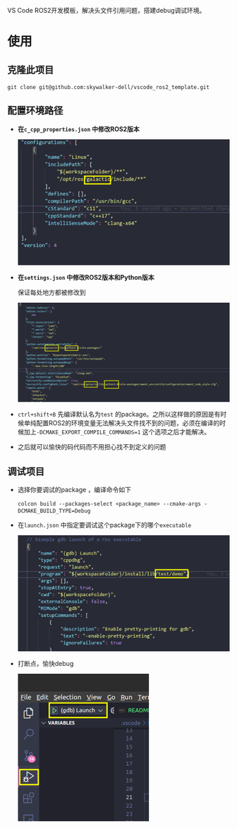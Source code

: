 VS Code ROS2开发模板，解决头文件引用问题，搭建debug调试环境。

# 使用

## 克隆此项目

```shell
git clone git@github.com:skywalker-dell/vscode_ros2_template.git
```

## 配置环境路径

- **在`c_cpp_properties.json` 中修改ROS2版本**

  <img src="./assets/2022-03-17_21-07.png" alt="c_cpp_properties.json" style="zoom:150%;" />

- **在`settings.json` 中修改ROS2版本和Python版本**

  保证每处地方都被修改到

  ![settings.json](./assets/2022-03-17_21-12.png)

- `ctrl+shift+B` 先编译默认名为`test` 的package。之所以这样做的原因是有时候单纯配置ROS2的环境变量无法解决头文件找不到的问题，必须在编译的时候加上`-DCMAKE_EXPORT_COMPILE_COMMANDS=1` 这个选项之后才能解决。

- 之后就可以愉快的码代码而不用担心找不到定义的问题

##  调试项目

- 选择你要调试的package ，编译命令如下

  ```shell
  colcon build --packages-select <package_name> --cmake-args -DCMAKE_BUILD_TYPE=Debug
  ```

- 在`launch.json` 中指定要调试这个package下的哪个`executable` 

  ![launch.json](./assets/2022-03-17_21-34.png) 

- 打断点，愉快debug

  ![debug](./assets/2022-03-17_21-37.png)
